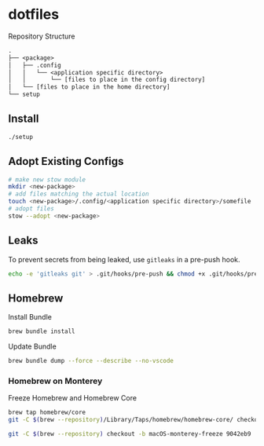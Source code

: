 # dotfiles

Repository Structure

```txt
.
├── <package>
│   ├── .config
│   │   └── <application specific directory>
│   │       └── [files to place in the config directory]
│   └── [files to place in the home directory]
└── setup
```

## Install

```sh
./setup
```

## Adopt Existing Configs

```sh
# make new stow module
mkdir <new-package>
# add files matching the actual location
touch <new-package>/.config/<application specific directory>/somefile
# adopt files
stow --adopt <new-package>
```

## Leaks

To prevent secrets from being leaked, use `gitleaks` in a pre-push hook.

```sh
echo -e 'gitleaks git' > .git/hooks/pre-push && chmod +x .git/hooks/pre-push
```

## Homebrew

Install Bundle

```sh
brew bundle install
```

Update Bundle

```sh
brew bundle dump --force --describe --no-vscode
```

### Homebrew on Monterey

Freeze Homebrew and Homebrew Core

```sh
brew tap homebrew/core
git -C $(brew --repository)/Library/Taps/homebrew/homebrew-core/ checkout -b macOS-monterey-freeze da66cc3

git -C $(brew --repository) checkout -b macOS-monterey-freeze 9042eb9
```
